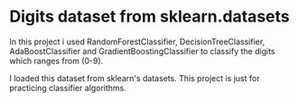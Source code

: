 # 
# Digits dataset from sklearn.datasets

In this project i used RandomForestClassifier, DecisionTreeClassifier, AdaBoostClassifier and GradientBoostingClassifier to classify the digits which ranges from (0-9).

I loaded this dataset from sklearn's datasets.
This project is just for practicing classifier algorithms.
